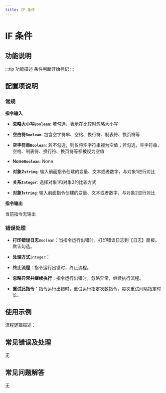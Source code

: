 ```yaml
---
title: IF 条件
---
```


# IF 条件

## 功能说明

:::tip 功能描述
条件判断开始标记
:::

## 配置项说明

### 常规

**指令输入**

- **忽略大小写`Boolean`**: 若勾选，表示在比较时忽略大小写

- **空白符`Boolean`**: 包含空字符串、空格、换行符、制表符、换页符等

- **空字符串`Boolean`**: 若不勾选，则仅将空字符串视为空值；若勾选，空字符串、空格、制表符、换行符、换页符等都被视为空值

- **None`Boolean`**: None

- **对象2`string`**: 输入前面指令创建的变量、文本或者数字，与对象1进行对比

- **关系`Integer`**: 选择对象1和对象2的比较方式

- **对象1`string`**: 输入前面指令创建的变量、文本或者数字，与对象2进行对比


**指令输出**

当前指令无输出

### 错误处理

- **打印错误日志**`Boolean`：当指令运行出错时，打印错误日志到【日志】面板。默认勾选。

- **处理方式**`Integer`：

 - **终止流程**：指令运行出错时，终止流程。

 - **忽略异常并继续执行**：指令运行出错时，忽略异常，继续执行流程。

 - **重试此指令**：指令运行出错时，重试运行指定次数指令，每次重试间隔指定时长。

## 使用示例

流程逻辑描述：

## 常见错误及处理

无

## 常见问题解答

无

